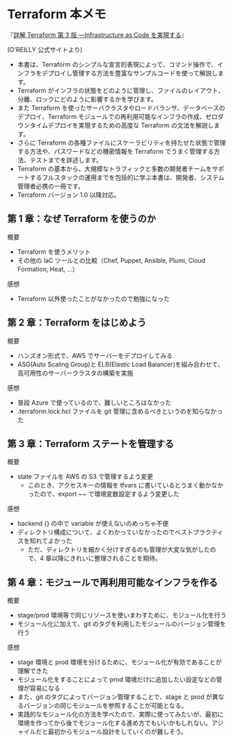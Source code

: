 # Terraform 本メモ

『[詳解 Terraform 第 3 版 ―Infrastructure as Code を実現する](https://www.oreilly.co.jp/books/9784814400522/)』

(O'REILLY 公式サイトより)

- 本書は、Terraform のシンプルな宣言的表現によって、コマンド操作で、インフラをデプロイし管理する方法を豊富なサンプルコードを使って解説します。
- Terraform がインフラの状態をどのように管理し、ファイルのレイアウト、分離、ロックにどのように影響するかを学びます。
- また Terraform を使ったサーバクラスタやロードバランサ、データベースのデプロイ、Terraform モジュールでの再利用可能なインフラの作成、ゼロダウンタイムデプロイを実現するための高度な Terraform の文法を解説します。
- さらに Terraform の各種ファイルにスケーラビリティを持たせた状態で管理する方法や、パスワードなどの機密情報を Terraform でうまく管理する方法、テストまでを詳述します。
- Terraform の基本から、大規模なトラフィックと多数の開発者チームをサポートするフルスタックの運用までを包括的に学ぶ本書は、開発者、システム管理者必携の一冊です。
- Terraform バージョン 1.0 以降対応。

## 第 1 章：なぜ Terraform を使うのか

概要

- Terraform を使うメリット
- その他の IaC ツールとの比較（Chef, Puppet, Ansible, Plumi, Cloud Formation, Heat, ...）

感想

- Terraform 以外使ったことがなかったので勉強になった

## 第 2 章：Terraform をはじめよう

概要

- ハンズオン形式で、AWS でサーバーをデプロイしてみる
- ASG(Auto Scaling Group)と ELB(Elastic Load Balancer)を組み合わせて、高可用性のサーバークラスタの構築を実施

感想

- 普段 Azure で使っているので、難しいところはなかった
- .terraform.lock.hcl ファイルを git 管理に含めるべきというのを知らなかった

## 第 3 章：Terraform ステートを管理する

概要

- state ファイルを AWS の S3 で管理するよう変更
  - このとき、アクセスキーの情報を tfvars に書いているとうまく動かなかったので、export ~~ で環境変数設定するよう変更した

感想

- backend {} の中で variable が使えないのめっちゃ不便
- ディレクトリ構成について、よくわかっていなかったのでベストプラクティスを知れてよかった
  - ただ、ディレクトリを細かく分けすぎるのも管理が大変な気がしたので、4 章以降にきれいに整理されることを期待。

## 第 4 章：モジュールで再利用可能なインフラを作る

概要

- stage/prod 環境等で同じリソースを使いまわすために、モジュール化を行う
- モジュール化に加えて、git のタグを利用したモジュールのバージョン管理を行う

感想

- stage 環境と prod 環境を分けるために、モジュール化が有効であることが理解できた
- モジュール化をすることによって prod 環境だけに追加したい設定などの管理が容易になる
- また、git のタグによってバージョン管理することで、stage と prod が異なるバージョンの同じモジュールを参照することが可能となる。
- 実践的なモジュール化の方法を学べたので、実際に使ってみたいが、最初に環境を作ってから後でモジュール化する進め方でもいいかもしれない。アジャイルだと最初からモジュール設計をしていくのが難しそう。
